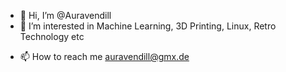 - 👋 Hi, I’m @Auravendill
- 👀 I’m interested in Machine Learning, 3D Printing, Linux, Retro Technology etc
<!---
- 🌱 I’m currently learning ...
- 💞️ I’m looking to collaborate on ...
--->
- 📫 How to reach me auravendill@gmx.de

<!---
Auravendill/Auravendill is a ✨ special ✨ repository because its `README.md` (this file) appears on your GitHub profile.
You can click the Preview link to take a look at your changes.
--->
